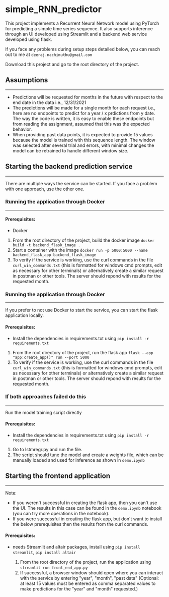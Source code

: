 # simple_RNN_predictor

This project implements a Recurrent Neural Network model using PyTorch for predicting a simple time series sequence.
It also supports inference through an UI developed using Streamlit and a backend web service developed using flask.

If you face any problems during setup steps detailed below, you can reach out to me at `deeraj.nachimuthu@gmail.com` 

Download this project and go to the root directory of the project.

## Assumptions
---------------
- Predictions will be requested for months in the future with respect to the end date in the data i.e., 12/31/2021
- The predictions will be made for a single month for each request i.e., here are no endpoints to predict for a year / x prdictions from y date. The way the code is written, it is easy to enable these endpoints but from reading the assignment, assumed that this was the expected behavior.
- When providing past data points, it is expected to provide 15 values because the model is trained with this sequence length. The window was selected after several trial and errors, with minimal changes the model can be retrained to handle different window size.

## Starting the backend prediction service
---------------
There are multiple ways the service can be started. If you face a problem with one approach, use the other one.

### Running the application through Docker
---------------
#### Prerequisites:
- Docker

1. From the root directory of the project, build the docker image `docker build -t backend_flask_image .`
2. Start a container with the image `docker run -p 5000:5000 --name backend_flask_app backend_flask_image`
3. To verify if the service is working, use the curl commands in the file `curl_win_commands.txt` (this is formatted for windows cmd prompts, edit as necessary for other terminals) or alternatively create a similar request in postman or other tools. The server should repond with results for the requested month.

### Running the application through Docker
---------------
If you prefer to not use Docker to start the service, you can start the flask application locally.

#### Prerequisites:
- Install the dependencies in requirements.txt using `pip install -r requirements.txt`

1. From the root directory of the project, run the flask app `flask --app "app:create_app()" run --port 5000`
2. To verify if the service is working, use the curl commands in the file `curl_win_commands.txt` (this is formatted for windows cmd prompts, edit as necessary for other terminals) or alternatively create a similar request in postman or other tools. The server should repond with results for the requested month.

### If both approaches failed do this
---------------
Run the model training script directly

#### Prerequisites:
- Install the dependencies in requirements.txt using `pip install -r requirements.txt`

1. Go to lstmregr.py and run the file.
2. The script should tune the model and create a weights file, which can be manually loaded and used for inference as shown in `demo.ipynb`

## Starting the frontend application
---------------
Note:
- If you weren't successful in creating the flask app, then you can't use the UI. The results in this case can be found in the `demo.ipynb` notebook (you can try more operations in the notebook).
- If you were successful in creating the flask app, but don't want to install the below prerequisites then the results from the curl commands.

#### Prerequisites:
- needs Streamlit and altair packages, install using `pip install streamlit`, `pip install altair`

  1. From the root directory of the project, run the application using `streamlit run front_end_app.py`
  2. If successful, a browser window should open where you can interact with the service by entering "year",  "month", "past data" (Optional: at least 15 values must be entered as comma separated values to make predictions for the "year" and "month" requested.)


